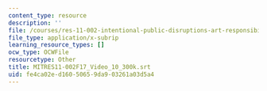 ```yaml
---
content_type: resource
description: ''
file: /courses/res-11-002-intentional-public-disruptions-art-responsibility-and-pedagogy-fall-2017/fe4ca02ed16050659da903261a03d5a4_MITRES11-002F17_Video_10_300k.vtt
file_type: application/x-subrip
learning_resource_types: []
ocw_type: OCWFile
resourcetype: Other
title: MITRES11-002F17_Video_10_300k.srt
uid: fe4ca02e-d160-5065-9da9-03261a03d5a4
---
```

